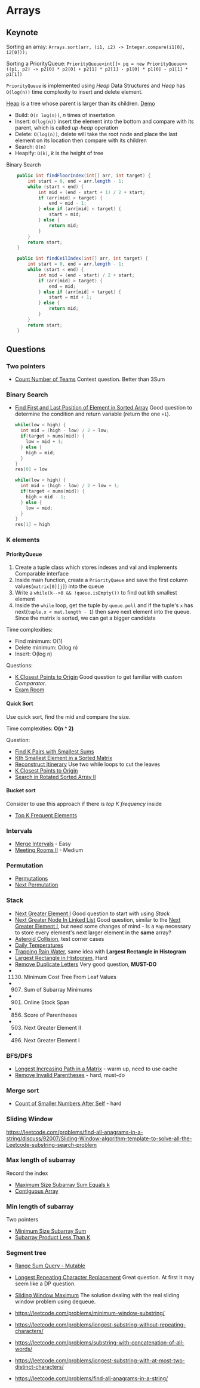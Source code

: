# Arrays

## Keynote

Sorting an array: `Arrays.sort(arr, (i1, i2) -> Integer.compare(i1[0], i2[0]));`

Sorting a PriorityQueue: `PriorityQueue<int[]> pq = new PriorityQueue<>((p1, p2) -> p2[0] * p2[0] + p2[1] * p2[1] - p1[0] * p1[0] - p1[1] * p1[1])`

 `PriorityQueue` is implemented using *Heap* Data Structures and *Heap* has `O(log(n))` time complexity to insert and delete element.

 [Heap](https://en.wikipedia.org/wiki/Binary_heap) is a tree whose parent is larger than its children. [Demo](https://www.growingwiththeweb.com/data-structures/binary-heap/overview/)

- Build: `O(n log(n))`, *n* times of insertation
- Insert: `O(log(n))` insert the element into the bottom and compare with its parent, which is called *up-heap* operation
- Delete: `O(log(n))`, delete will take the root node and place the last element on its location then compare with its children
- Search: `O(n)`
- Heapify: `O(k)`, *k* is the height of tree

Binary Search

```java
    public int findFloorIndex(int[] arr, int target) {
        int start = 0, end = arr.length - 1;
        while (start < end) {
            int mid = (end - start + 1) / 2 + start;
            if (arr[mid] > target) {
                end = mid - 1;
            } else if (arr[mid] < target) {
                start = mid;
            } else {
                return mid;
            }
        }
        return start;
    }
```

```java
    public int findCeilIndex(int[] arr, int target) {
        int start = 0, end = arr.length - 1;
        while (start < end) {
            int mid = (end - start) / 2 + start;
            if (arr[mid] > target) {
                end = mid;
            } else if (arr[mid] < target) {
                start = mid + 1;
            } else {
                return mid;
            }
        }
        return start;
    }
```

## Questions

### Two pointers

- [Count Number of Teams](https://leetcode.com/contest/weekly-contest-182/problems/count-number-of-teams/) Contest question. Better than 3Sum

### Binary Search

- [Find First and Last Position of Element in Sorted Array](https://leetcode.com/problems/find-first-and-last-position-of-element-in-sorted-array/) Good question to determine the condition and return variable (return the one `+1`).

  ```java
  while(low < high) {
    int mid = (high - low) / 2 + low;
    if(target > nums[mid]) {
      low = mid + 1;
    } else {
      high = mid;
    }
  }
  res[0] = low
  ```

  ```java
  while(low < high) {
    int mid = (high - low) / 2 + low + 1;
    if(target < nums[mid]) {
      high = mid - 1;
    } else {
      low = mid;
    }
  }
  res[1] = high
  ```

### K elements

#### PriorityQueue

  1. Create a tuple class which stores indexes and val and implements Comparable interface
  1. Inside main function, create a `PriorityQueue` and save the first column values(`matrix[0][j]`) into the queue
  1. Write a `while(k-->0 && !queue.isEmpty())` to find out kth smallest element
  1. Inside the `while` loop, get the tuple by `queue.poll` and if the tuple's `x` has next(`tuple.x < mat.length - 1`) then save next element into the queue. Since the matrix is sorted, we can get a bigger candidate

Time complexities:

- Find minimum: O(1)
- Delete minimum: O(log n)
- Insert: O(log n)

Questions:

- [K Closest Points to Origin](https://leetcode.com/problems/k-closest-points-to-origin/) Good question to get familiar with custom _Comparator_.
- [Exam Room](https://leetcode.com/problems/exam-room/)

#### Quick Sort

Use quick sort, find the mid and compare the size.

Time complexities: __O(n ^ 2)__

Question:

- [Find K Pairs with Smallest Sums](https://leetcode.com/problems/find-k-pairs-with-smallest-sums)
- [Kth Smallest Element in a Sorted Matrix](https://leetcode.com/problems/kth-smallest-element-in-a-sorted-matrix)
- [Reconstruct Itinerary](https://leetcode.com/problems/reconstruct-itinerary/description/) Use two while loops to cut the leaves
- [K Closest Points to Origin](https://leetcode.com/problems/k-closest-points-to-origin/)
- [Search in Rotated Sorted Array II](https://leetcode.com/problems/search-in-rotated-sorted-array-ii/)

#### Bucket sort

Consider to use this approach if there is *top K frequency* inside

- [Top K Frequent Elements](https://leetcode.com/problems/top-k-frequent-elements/)

### Intervals

- [Merge Intervals](https://leetcode.com/problems/merge-intervals/) - Easy
- [Meeting Rooms II](https://leetcode.com/problems/meeting-rooms-ii/) - Medium

### Permutation

- [Permutations](https://leetcode.com/problems/permutations/)
- [Next Permutation](https://leetcode.com/problems/next-permutation/)

### Stack

- [Next Greater Element I](https://leetcode.com/problems/next-greater-element-i/) Good question to start with using _Stack_
- [Next Greater Node In Linked List](https://leetcode.com/problems/next-greater-node-in-linked-list/) Good question, similar to the [Next Greater Element I](https://leetcode.com/problems/next-greater-element-i/), but need some changes of mind - Is a `Map` necessary to store every element's next larger element in the __same__ array?
- [Asteroid Collision](https://leetcode.com/problems/asteroid-collision/), test corner cases
- [Daily Temperatures](https://leetcode.com/problems/daily-temperatures/)
- [Trapping Rain Water](stack/TrappingRainWater.java), same idea with __Largest Rectangle in Histogram__
- [Largest Rectangle in Histogram](stack/LargestRectangleInHistogram.java), Hard
- [Remove Duplicate Letters](https://leetcode.com/problems/remove-duplicate-letters/) Very good question, __MUST-DO__
- 1130. Minimum Cost Tree From Leaf Values
- 907. Sum of Subarray Minimums
- 901. Online Stock Span
- 856. Score of Parentheses
- 503. Next Greater Element II
- 496. Next Greater Element I

### BFS/DFS

- [Longest Increasing Path in a Matrix](https://leetcode.com/problems/longest-increasing-path-in-a-matrix/) - warm up, need to use cache
- [Remove Invalid Parentheses](https://leetcode.com/problems/remove-invalid-parentheses/) - hard, must-do

### Merge sort

- [Count of Smaller Numbers After Self](https://leetcode.com/problems/count-of-smaller-numbers-after-self/) - hard

### Sliding Window

https://leetcode.com/problems/find-all-anagrams-in-a-string/discuss/92007/Sliding-Window-algorithm-template-to-solve-all-the-Leetcode-substring-search-problem

### Max length of subarray

Record the index

- [Maximum Size Subarray Sum Equals k](https://leetcode.com/problems/maximum-size-subarray-sum-equals-k/)
- [Contiguous Array](https://leetcode.com/problems/contiguous-array/)

### Min length of subarray

Two pointers

- [Minimum Size Subarray Sum](https://leetcode.com/problems/minimum-size-subarray-sum/)
- [Subarray Product Less Than K](https://leetcode.com/problems/subarray-product-less-than-k/)

### Segment tree

- [Range Sum Query - Mutable](https://leetcode.com/problems/range-sum-query-mutable/)

- [Longest Repeating Character Replacement](LongestRepeatingCharacterReplacement.java) Great question. At first it may seem like a DP question.
- [Sliding Window Maximum](SlidingWindowMaximum.java) The solution dealing with the real sliding window problem using dequeue.
- https://leetcode.com/problems/minimum-window-substring/
- https://leetcode.com/problems/longest-substring-without-repeating-characters/
- https://leetcode.com/problems/substring-with-concatenation-of-all-words/
- https://leetcode.com/problems/longest-substring-with-at-most-two-distinct-characters/
- https://leetcode.com/problems/find-all-anagrams-in-a-string/